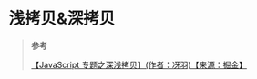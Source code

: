 # 浅拷贝&深拷贝

> **参考**
>
> [【JavaScript 专题之深浅拷贝】(作者：冴羽)【来源：掘金】](https://juejin.cn/post/6844903487101222920)
